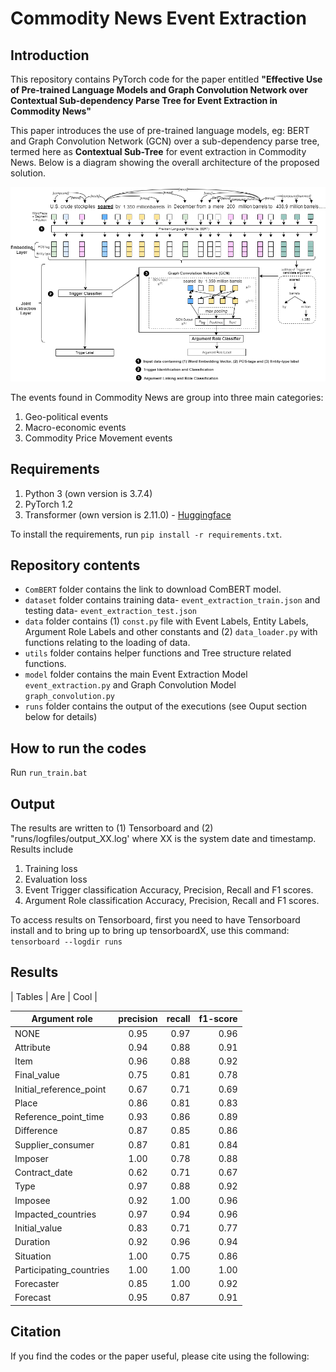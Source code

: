 # Commodity News Event Extraction 

## Introduction
This repository contains PyTorch code for the paper entitled **"Effective Use of Pre-trained Language Models and Graph Convolution Network over Contextual Sub-dependency Parse Tree for Event Extraction in Commodity News"**

This paper introduces the use of pre-trained language models, eg: BERT and Graph Convolution Network (GCN) over a sub-dependency parse tree, termed here as **Contextual Sub-Tree** for event extraction in Commodity News. Below is a diagram showing the overall architecture of the proposed solution. 

![Architecture](fig/architecture_without_polaritymodality.png)

The events found in Commodity News are group into three main categories:
1. Geo-political events
2. Macro-economic events
3. Commodity Price Movement events

## Requirements
1. Python 3 (own version is 3.7.4)
2. PyTorch 1.2
3. Transformer (own version is 2.11.0) - [Huggingface](https://huggingface.co/transformers/)

To install the requirements, run ```pip install -r requirements.txt```.

## Repository contents
- ```ComBERT``` folder contains the link to download ComBERT model.
- ```dataset``` folder contains training data- ```event_extraction_train.json``` and testing data- ```event_extraction_test.json```
- ```data``` folder contains (1) ```const.py``` file with Event Labels, Entity Labels, Argument Role Labels and other constants and (2) ```data_loader.py``` with functions relating to the loading of data.
- ```utils``` folder contains helper functions and Tree structure related functions.
- ```model``` folder contains the main Event Extraction Model ```event_extraction.py``` and Graph Convolution Model ```graph_convolution.py```
- ```runs``` folder contains the output of the executions (see Ouput section below for details)

## How to run the codes
Run ```run_train.bat ```

## Output
The results are written to (1) Tensorboard and (2) "runs/logfiles/output_XX.log' where XX is the system date and timestamp. Results include
1. Training loss
2. Evaluation loss
3. Event Trigger classification Accuracy, Precision, Recall and F1 scores.
4. Argument Role classification Accuracy, Precision, Recall and F1 scores.

To access results on Tensorboard, first you need to have Tensorboard install and to bring up to bring up tensorboardX, use this command: ```tensorboard --logdir runs```

## Results
| Tables   |      Are      |  Cool |

|       Argument role      | precision |  recall  | f1-score |
|--------------------------|:---------:|---------:|---------:|
| NONE                     |   0.95    |   0.97   |   0.96   |
| Attribute                |   0.94    |   0.88   |   0.91   |
| Item                     |   0.96    |   0.88   |   0.92   |
| Final_value              |   0.75    |   0.81   |   0.78   |
| Initial_reference_point  |   0.67    |   0.71   |   0.69   |
| Place                    |   0.86    |   0.81   |   0.83   |
| Reference_point_time     |   0.93    |   0.86   |   0.89   |
| Difference               |   0.87    |   0.85   |   0.86   |   
| Supplier_consumer        |   0.87    |   0.81   |   0.84   |
| Imposer                  |   1.00    |   0.78   |   0.88   |
| Contract_date            |   0.62    |   0.71   |   0.67   |
| Type                     |   0.97    |   0.88   |   0.92   |
| Imposee                  |   0.92    |   1.00   |   0.96   |
| Impacted_countries       |   0.97    |   0.94   |   0.96   |
| Initial_value            |   0.83    |   0.71   |   0.77   |
| Duration                 |   0.92    |   0.96   |   0.94   |
| Situation                |   1.00    |   0.75   |   0.86   |
| Participating_countries  |   1.00    |   1.00   |   1.00   |
| Forecaster               |   0.85    |   1.00   |   0.92   |
| Forecast                 |   0.95    |   0.87   |   0.91   |


## Citation
If you find the codes or the paper useful, please cite using the following:
